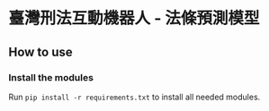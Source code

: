 # 臺灣刑法互動機器人 - 法條預測模型

## How to use
### Install the modules
Run `pip install -r requirements.txt` to install all needed modules.

